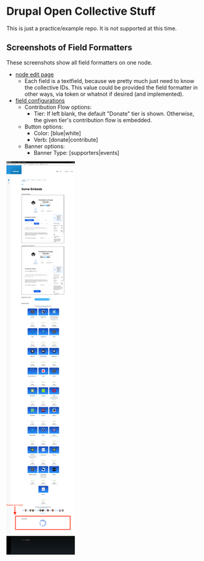 # Drupal Open Collective Stuff

This is just a practice/example repo. It is not supported at this time.

## Screenshots of Field Formatters

These screenshots show all field formatters on one node.

* [node edit page](docs/images/oc-node-edit.png)
  * Each field is a textfield, because we pretty much just need to know the collective IDs. This value could be provided
      the field formatter in other ways, via token or whatnot if desired (and implemented).
* [field configurations](docs/images/oc-field-formatters-configuration.png)
  * Contribution Flow options:
    * Tier: If left blank, the default "Donate" tier is shown. Otherwise, the given tier's contribution flow is embedded.
  * Button options:
    * Color: [blue|white]
    * Verb: [donate|contribute]
  * Banner options:
    * Banner Type: [supporters|events]

![rendered page](docs/images/oc-embed-field-formatters.png)
